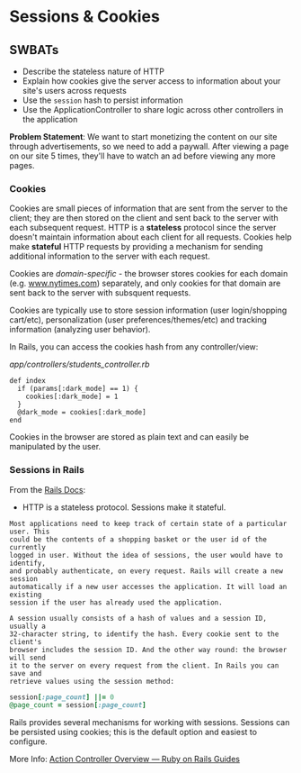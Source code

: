 Sessions & Cookies
===

## SWBATs
- Describe the stateless nature of HTTP
- Explain how cookies give the server access to information about your site's users across requests
- Use the `session` hash to persist information
- Use the ApplicationController to share logic across other controllers in the application

**Problem Statement**: We want to start monetizing the content on our site through advertisements, so we need to add a paywall. After viewing a page on our site 5 times, they'll have to watch an ad before viewing any more pages.

### Cookies

Cookies are small pieces of information that are sent from the server to the client; they are then stored on the client and sent back to the server with each subsequent request. HTTP is a **stateless** protocol since the server doesn't maintain information about each client for all requests. Cookies help make **stateful** HTTP requests by providing a mechanism for sending additional information to the server with each request.

Cookies are *domain-specific* - the browser stores cookies for each domain (e.g. www.nytimes.com) separately, and only cookies for that domain are sent back to the server with subsquent requests.

Cookies are typically use to store session information (user login/shopping cart/etc), personalization (user preferences/themes/etc) and tracking information (analyzing user behavior). 

In Rails, you can access the cookies hash from any controller/view:

_app/controllers/students_controller.rb_
```
def index
  if (params[:dark_mode] == 1) {
    cookies[:dark_mode] = 1
  }
  @dark_mode = cookies[:dark_mode]
end
```

Cookies in the browser are stored as plain text and can easily be manipulated by the user. 

### Sessions in Rails

From the [Rails Docs](https://guides.rubyonrails.org/security.html#sessions):

- HTTP is a stateless protocol. Sessions make it stateful.

```
Most applications need to keep track of certain state of a particular user. This
could be the contents of a shopping basket or the user id of the currently
logged in user. Without the idea of sessions, the user would have to identify,
and probably authenticate, on every request. Rails will create a new session
automatically if a new user accesses the application. It will load an existing
session if the user has already used the application.

A session usually consists of a hash of values and a session ID, usually a
32-character string, to identify the hash. Every cookie sent to the client's
browser includes the session ID. And the other way round: the browser will send
it to the server on every request from the client. In Rails you can save and
retrieve values using the session method:
```

```ruby
session[:page_count] ||= 0
@page_count = session[:page_count]
```

Rails provides several mechanisms for working with sessions. Sessions can be persisted using cookies; this is the default option and easiest to configure.

More Info: [Action Controller Overview — Ruby on Rails Guides](https://guides.rubyonrails.org/action_controller_overview.html#session)


